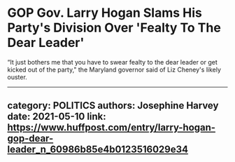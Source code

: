 # GOP Gov. Larry Hogan Slams His Party's Division Over 'Fealty To The Dear Leader'

“It just bothers me that you have to swear fealty to the dear leader or get kicked out of the party," the Maryland governor said of Liz Cheney's likely ouster.

---
category: POLITICS
authors: Josephine Harvey
date: 2021-05-10
link: https://www.huffpost.com/entry/larry-hogan-gop-dear-leader_n_60986b85e4b0123516029e34
---
